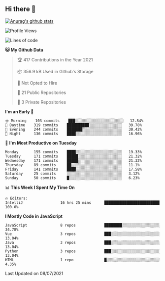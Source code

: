 ## Hi there 👋

[![Anurag's github stats](https://github-readme-stats.vercel.app/api?username=Songwonseok)](https://github.com/anuraghazra/github-readme-stats)



<!--START_SECTION:waka-->
![Profile Views](http://img.shields.io/badge/Profile%20Views-1-blue)

![Lines of code](https://img.shields.io/badge/From%20Hello%20World%20I%27ve%20Written-2.9%20million%20lines%20of%20code-blue)

**🐱 My Github Data** 

> 🏆 417 Contributions in the Year 2021
 > 
> 📦 356.9 kB Used in Github's Storage 
 > 
> 🚫 Not Opted to Hire
 > 
> 📜 21 Public Repositories 
 > 
> 🔑 3 Private Repositories  
 > 
**I'm an Early 🐤** 

```text
🌞 Morning    103 commits    ███░░░░░░░░░░░░░░░░░░░░░░   12.84% 
🌆 Daytime    319 commits    ██████████░░░░░░░░░░░░░░░   39.78% 
🌃 Evening    244 commits    ███████░░░░░░░░░░░░░░░░░░   30.42% 
🌙 Night      136 commits    ████░░░░░░░░░░░░░░░░░░░░░   16.96%

```
📅 **I'm Most Productive on Tuesday** 

```text
Monday       155 commits    ████░░░░░░░░░░░░░░░░░░░░░   19.33% 
Tuesday      171 commits    █████░░░░░░░░░░░░░░░░░░░░   21.32% 
Wednesday    171 commits    █████░░░░░░░░░░░░░░░░░░░░   21.32% 
Thursday     89 commits     ██░░░░░░░░░░░░░░░░░░░░░░░   11.1% 
Friday       141 commits    ████░░░░░░░░░░░░░░░░░░░░░   17.58% 
Saturday     25 commits     ░░░░░░░░░░░░░░░░░░░░░░░░░   3.12% 
Sunday       50 commits     █░░░░░░░░░░░░░░░░░░░░░░░░   6.23%

```


📊 **This Week I Spent My Time On** 

```text
🔥 Editors: 
IntelliJ                 16 hrs 25 mins      █████████████████████████   100.0%

```

**I Mostly Code in JavaScript** 

```text
JavaScript               8 repos             ████████░░░░░░░░░░░░░░░░░   34.78% 
Vue                      3 repos             ███░░░░░░░░░░░░░░░░░░░░░░   13.04% 
Java                     3 repos             ███░░░░░░░░░░░░░░░░░░░░░░   13.04% 
Python                   3 repos             ███░░░░░░░░░░░░░░░░░░░░░░   13.04% 
HTML                     1 repo              █░░░░░░░░░░░░░░░░░░░░░░░░   4.35%

```



 Last Updated on 08/07/2021
<!--END_SECTION:waka-->
